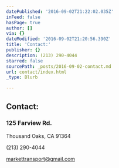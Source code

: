 ```yaml
---
datePublished: '2016-09-02T21:22:02.035Z'
inFeed: false
hasPage: true
author: []
via: {}
dateModified: '2016-09-02T21:20:56.390Z'
title: 'Contact:'
publisher: {}
description: (213) 290-4044
starred: false
sourcePath: _posts/2016-09-02-contact.md
url: contact/index.html
_type: Blurb

---
```

## Contact:

### 125 Farview Rd.  
Thousand Oaks, CA 91364

(213) 290-4044

markettransport@gmail.com